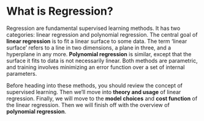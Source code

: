# What is Regression?

Regression are fundamental supervised learning methods. It has two categories: linear regression and polynomial regression. The central goal of **linear regression** is to fit a linear surface to some data. The term ‘linear surface’ refers to a line in two dimensions, a plane in three, and a hyperplane in any more. **Polynomial regression** is similar, except that the surface it fits to data is not necessarily linear. Both methods are parametric, and training involves minimizing an error function over a set of internal parameters. 

Before heading into these methods, you should review the concept of supervised learning. Then we’ll move into **theory and usage** of linear regression. Finally, we will move to the **model choices** and **cost function** of the linear regression. Then we will finish off with the overview of **polynomial regression**.

